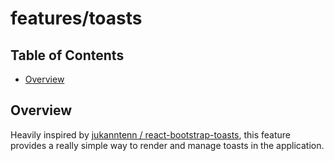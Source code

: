 # features/toasts <!-- omit in toc -->

## Table of Contents <!-- omit in toc -->

- [Overview](#overview)

## Overview

Heavily inspired by [jukanntenn / react-bootstrap-toasts](https://github.com/jukanntenn/react-bootstrap-toasts/tree/main), this feature provides a really simple way to render and manage toasts in the application.
